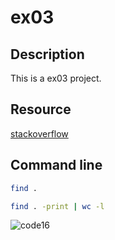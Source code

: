 # ex03

## Description  
This is a ex03 project.  

## Resource  
[stackoverflow](https://stackoverflow.com/a/9157162)  

## Command line  

```bash
find .
```  


```bash
find . -print | wc -l
```  

![code16](https://github.com/user-attachments/assets/cc059e4e-6c44-4cd5-aa71-d1a010e3e3d3)
